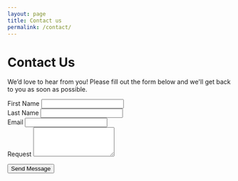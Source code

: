 ```yaml
---
layout: page
title: Contact us
permalink: /contact/
---
```


# Contact Us

We’d love to hear from you! Please fill out the form below and we'll get back to you as soon as possible.

<!-- Form starts here -->
<form action="https://formspree.io/f/{your-form-id}" method="POST">

  <!-- First Name -->
  <div class="form-group">
    <label for="first_name">First Name</label>
    <input type="text" class="form-control" id="first_name" name="first_name" required>
  </div>

  <!-- Last Name -->
  <div class="form-group">
    <label for="last_name">Last Name</label>
    <input type="text" class="form-control" id="last_name" name="last_name" required>
  </div>

  <!-- Email -->
  <div class="form-group">
    <label for="email">Email</label>
    <input type="email" class="form-control" id="email" name="_replyto" required>
  </div>

  <!-- Request -->
  <div class="form-group">
    <label for="request">Request</label>
    <textarea class="form-control" id="request" name="request" rows="4" required></textarea>
  </div>

  <!-- Submit Button -->
  <button type="submit" class="btn btn-primary btn-lg">Send Message</button>
</form>